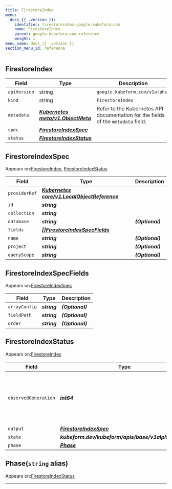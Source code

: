 ```yaml
---
title: FirestoreIndex
menu:
  docs_{{ .version }}:
    identifier: firestoreindex-google.kubeform.com
    name: FirestoreIndex
    parent: google.kubeform.com-reference
    weight: 1
menu_name: docs_{{ .version }}
section_menu_id: reference
---
```


## FirestoreIndex
| Field | Type | Description |
| ------ | ----- | ----------- |
| `apiVersion` | string | `google.kubeform.com/v1alpha1` |
|    `kind` | string | `FirestoreIndex` |
| `metadata` | ***[Kubernetes meta/v1.ObjectMeta](https://v1-18.docs.kubernetes.io/docs/reference/generated/kubernetes-api/v1.18/#objectmeta-v1-meta)***|Refer to the Kubernetes API documentation for the fields of the `metadata` field.|
| `spec` | ***[FirestoreIndexSpec](#firestoreindexspec)***||
| `status` | ***[FirestoreIndexStatus](#firestoreindexstatus)***||
## FirestoreIndexSpec

Appears on:[FirestoreIndex](#firestoreindex), [FirestoreIndexStatus](#firestoreindexstatus)

| Field | Type | Description |
| ------ | ----- | ----------- |
| `providerRef` | ***[Kubernetes core/v1.LocalObjectReference](https://v1-18.docs.kubernetes.io/docs/reference/generated/kubernetes-api/v1.18/#localobjectreference-v1-core)***||
| `id` | ***string***||
| `collection` | ***string***||
| `database` | ***string***| ***(Optional)*** |
| `fields` | ***[[]FirestoreIndexSpecFields](#firestoreindexspecfields)***||
| `name` | ***string***| ***(Optional)*** |
| `project` | ***string***| ***(Optional)*** |
| `queryScope` | ***string***| ***(Optional)*** |
## FirestoreIndexSpecFields

Appears on:[FirestoreIndexSpec](#firestoreindexspec)

| Field | Type | Description |
| ------ | ----- | ----------- |
| `arrayConfig` | ***string***| ***(Optional)*** |
| `fieldPath` | ***string***| ***(Optional)*** |
| `order` | ***string***| ***(Optional)*** |
## FirestoreIndexStatus

Appears on:[FirestoreIndex](#firestoreindex)

| Field | Type | Description |
| ------ | ----- | ----------- |
| `observedGeneration` | ***int64***| ***(Optional)*** Resource generation, which is updated on mutation by the API Server.|
| `output` | ***[FirestoreIndexSpec](#firestoreindexspec)***| ***(Optional)*** |
| `state` | ***kubeform.dev/kubeform/apis/base/v1alpha1.State***| ***(Optional)*** |
| `phase` | ***[Phase](#phase)***| ***(Optional)*** |
## Phase(`string` alias)

Appears on:[FirestoreIndexStatus](#firestoreindexstatus)

---
